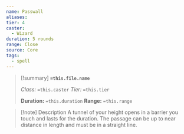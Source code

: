 ```yaml
---
name: Passwall
aliases: 
tier: 4
caster:
  - Wizard
duration: 5 rounds
range: Close
source: Core
tags:
  - spell
---
```


> [!summary] **`=this.file.name`**
> 
> *Class:* `=this.caster`
> *Tier:* `=this.tier`
> 
> **Duration:** `=this.duration`
> **Range:** `=this.range`

>[!note] Description
> A tunnel of your height opens in a barrier you touch and lasts for the duration. The passage can be up to near distance in length and must be in a straight line.